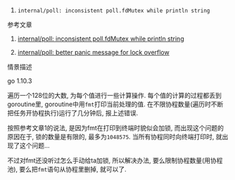 1. `internal/poll: inconsistent poll.fdMutex while println string`

参考文章

1. [internal/poll: inconsistent poll.fdMutex while println string](https://github.com/golang/go/issues/25558)

2. [internal/poll: better panic message for lock overflow](https://go-review.googlesource.com/c/go/+/119956)

情景描述

go 1.10.3

遍历一个128位的大数, 为每个值进行一些计算操作. 每个值的计算的过程都丢到goroutine里, goroutine中用`fmt`打印当前处理的值. 在不限协程数量(遍历时不断把任务开协程执行)运行了几分钟后, 报上述错误.

按照参考文章1的说法, 是因为fmt在打印到终端时貌似会加锁, 而出现这个问题的原因在于, 锁的数量是有限的, 最多为`1048575`. 当所有协程同时向终端打印时, 就出现了这个问题...

不过对fmt还没听过怎么手动给ta加锁, 所以解决办法, 要么限制协程数量(用协程池), 要么把`fmt`语句从协程里删掉, 就可以了.